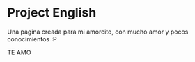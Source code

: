 # Project English

Una pagina creada para mi amorcito, con mucho amor y pocos conocimientos :P

TE AMO
